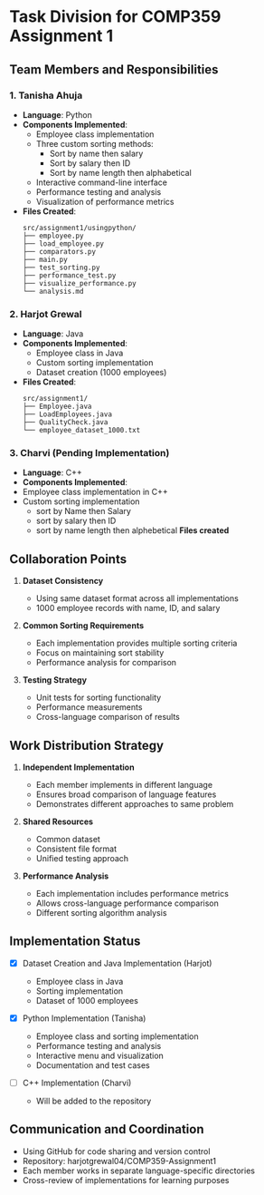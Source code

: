 # Task Division for COMP359 Assignment 1

## Team Members and Responsibilities

### 1. Tanisha Ahuja
- **Language**: Python
- **Components Implemented**:
  - Employee class implementation
  - Three custom sorting methods:
    - Sort by name then salary
    - Sort by salary then ID
    - Sort by name length then alphabetical
  - Interactive command-line interface
  - Performance testing and analysis
  - Visualization of performance metrics
- **Files Created**:
  ```
  src/assignment1/usingpython/
  ├── employee.py
  ├── load_employee.py
  ├── comparators.py
  ├── main.py
  ├── test_sorting.py
  ├── performance_test.py
  ├── visualize_performance.py
  └── analysis.md
  ```

### 2. Harjot Grewal
- **Language**: Java
- **Components Implemented**:
  - Employee class in Java
  - Custom sorting implementation
  - Dataset creation (1000 employees)
- **Files Created**:
  ```
  src/assignment1/
  ├── Employee.java
  ├── LoadEmployees.java
  ├── QualityCheck.java
  └── employee_dataset_1000.txt
  ```

### 3. Charvi (Pending Implementation)
- **Language**: C++
- **Components Implemented**:
- Employee class implementation in C++
- Custom sorting implementation
   - sort by Name then Salary
    - sort by salary then ID
    - sort by name length then alphebetical
**Files created**






## Collaboration Points

1. **Dataset Consistency**
   - Using same dataset format across all implementations
   - 1000 employee records with name, ID, and salary

2. **Common Sorting Requirements**
   - Each implementation provides multiple sorting criteria
   - Focus on maintaining sort stability
   - Performance analysis for comparison

3. **Testing Strategy**
   - Unit tests for sorting functionality
   - Performance measurements
   - Cross-language comparison of results

## Work Distribution Strategy

1. **Independent Implementation**
   - Each member implements in different language
   - Ensures broad comparison of language features
   - Demonstrates different approaches to same problem

2. **Shared Resources**
   - Common dataset
   - Consistent file format
   - Unified testing approach

3. **Performance Analysis**
   - Each implementation includes performance metrics
   - Allows cross-language performance comparison
   - Different sorting algorithm analysis

## Implementation Status

- [x] Dataset Creation and Java Implementation (Harjot)
  - Employee class in Java
  - Sorting implementation
  - Dataset of 1000 employees

- [x] Python Implementation (Tanisha)
  - Employee class and sorting implementation
  - Performance testing and analysis
  - Interactive menu and visualization
  - Documentation and test cases

- [ ] C++ Implementation (Charvi)
  - Will be added to the repository

## Communication and Coordination

- Using GitHub for code sharing and version control
- Repository: harjotgrewal04/COMP359-Assignment1
- Each member works in separate language-specific directories
- Cross-review of implementations for learning purposes
